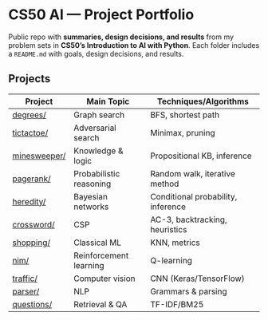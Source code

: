 # CS50 AI — Project Portfolio

Public repo with **summaries, design decisions, and results** from my problem sets in **CS50’s Introduction to AI with Python**.
Each folder includes a `README.md` with goals, design decisions, and results.

## Projects
| Project | Main Topic | Techniques/Algorithms |
|---|---|---|
| [degrees/](./degrees) | Graph search | BFS, shortest path |
| [tictactoe/](./tictactoe) | Adversarial search | Minimax, pruning |
| [minesweeper/](./minesweeper) | Knowledge & logic | Propositional KB, inference |
| [pagerank/](./pagerank) | Probabilistic reasoning | Random walk, iterative method |
| [heredity/](./heredity) | Bayesian networks | Conditional probability, inference |
| [crossword/](./crossword) | CSP | AC-3, backtracking, heuristics |
| [shopping/](./shopping) | Classical ML | KNN, metrics |
| [nim/](./nim) | Reinforcement learning | Q-learning |
| [traffic/](./traffic) | Computer vision | CNN (Keras/TensorFlow) |
| [parser/](./parser) | NLP | Grammars & parsing |
| [questions/](./questions) | Retrieval & QA | TF-IDF/BM25 |

